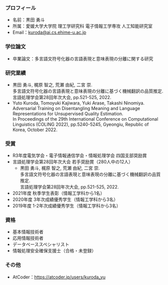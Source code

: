 ### プロフィール
- 名前：黒田 勇斗
- 所属：愛媛大学大学院 理工学研究科 電子情報工学専攻 人工知能研究室
- Email：kuroda@ai.cs.ehime-u.ac.jp
### 学位論文
- 卒業論文：多言語文符号化器の言語表現と意味表現の分離に関する研究
### 研究業績
- 黒田 勇斗, 梶原 智之, 荒瀬 由紀, 二宮 崇.<br>
  多言語文符号化器の言語表現と意味表現の分離に基づく機械翻訳の品質推定. <br>
  言語処理学会第28回年次大会, pp.521-525, 2022.
- Yuto Kuroda, Tomoyuki Kajiwara, Yuki Arase, Takashi Ninomiya. <br>
  Adversarial Training on Disentangling Meaning and Language Representations for Unsupervised Quality Estimation. <br>
  In Proceedings of the 29th International Conference on Computational Linguistics (COLING 2022), pp.5240-5245, Gyeongiu, Republic of Korea, October 2022. 
### 受賞
- R3年度電気学会・電子情報通信学会・情報処理学会 四国支部奨励賞
- 言語処理学会第28回年次大会 若手奨励賞（280人中の12人）
  - 黒田 勇斗, 梶原 智之, 荒瀬 由紀, 二宮 崇.<br>
    多言語文符号化器の言語表現と意味表現の分離に基づく機械翻訳の品質推定.<br>
    言語処理学会第28回年次大会, pp.521-525, 2022.
- 2021年度 秋季学生表彰（情報工学科から1名）
- 2020年度 3年次成績優秀学生（情報工学科から3名）
- 2019年度 1-2年次成績優秀学生（情報工学科から3名）
### 資格
- 基本情報技術者
- 応用情報技術者
- データベーススペシャリスト
- 情報処理安全確保支援士（合格・未登録）
### その他
- AtCoder：https://atcoder.jp/users/kuroda_yu
<!--
**kuro961/kuro961** is a ✨ _special_ ✨ repository because its `README.md` (this file) appears on your GitHub profile.

Here are some ideas to get you started:

- 🔭 I’m currently working on ...
- 🌱 I’m currently learning ...
- 👯 I’m looking to collaborate on ...
- 🤔 I’m looking for help with ...
- 💬 Ask me about ...
- 📫 How to reach me: ...
- 😄 Pronouns: ...
- ⚡ Fun fact: ...
-->
